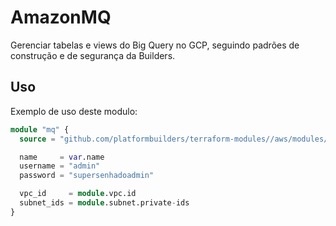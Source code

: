 
# AmazonMQ

Gerenciar tabelas e views do Big Query no GCP, seguindo padrões de construção e de segurança da Builders.

## Uso

Exemplo de uso deste modulo:

```terraform
module "mq" {
  source = "github.com/platformbuilders/terraform-modules//aws/modules/aws_mq"

  name     = var.name
  username = "admin"
  password = "supersenhadoadmin"

  vpc_id     = module.vpc.id
  subnet_ids = module.subnet.private-ids
}
```
